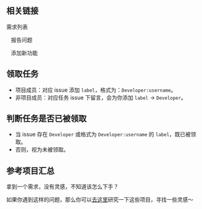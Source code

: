 
## 相关链接

<HbsButton link="https://github.com/Hongbusi/vue-hbs-admin/labels/feature">需求列表</HbsButton>

<HbsButton link="https://github.com/Hongbusi/vue-hbs-admin/issues/new?assignees=&labels=pending+triage&template=bug_report.yml" style="margin-left: 12px;">报告问题</HbsButton>

<HbsButton link="https://github.com/Hongbusi/vue-hbs-admin/issues/new?assignees=&labels=enhancement&template=feature_request.yml" style="margin-left: 12px;">添加新功能</HbsButton>


## 领取任务

- 项目成员：对应 issue 添加 `label`，格式为：`Developer:username`。
- 非项目成员：对应任务 issue 下留言，会为你添加 `label` -> `Developer`。

## 判断任务是否已被领取

- 当 issue 存在 `Developer` 或格式为 `Developer:username` 的 `label`，既已被领取。
- 否则，视为未被领取。

## 参考项目汇总

拿到一个需求，没有灵感，不知道该怎么下手？

如果你遇到这样的问题，那么你可以[去这里](https://github.com/Hongbusi/vue-hbs-admin/discussions/6)研究一下这些项目，寻找一些灵感～
